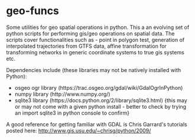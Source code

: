 # geo-funcs
Some utilities for geo spatial operations in python. This a an evolving set of python scripts for performing gis/geo operations on spatial data. The scripts cover functionalities such as - point in polygon test, generation of interpolated trajectories from GTFS data, affine transformation for transforming networks in generic coordinate systems to true gis systems etc. 

Dependencies include (these libraries may not be natively installed with Python): 
<ul style="list-style-type:disc">
  <li>osgeo ogr library (https://trac.osgeo.org/gdal/wiki/GdalOgrInPython)</li>
  <li>numpy library (http://www.numpy.org/)</li>
  <li>sqlite3 library (https://docs.python.org/2/library/sqlite3.html) {this may or may not come with a given python install - better to check by trying an import sqlite3 in python console to confirm}</li>
</ul> 

A good reference for getting familiar with GDAL is Chris Garrard's tutorials posted here: http://www.gis.usu.edu/~chrisg/python/2009/
 
